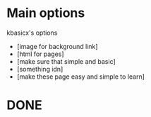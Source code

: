 # Main options
kbasicx's options
- [image for background link]
- [html for pages]
- [make sure that simple and basic]
- [something idn]
- [make these page easy and simple to learn]
# DONE
